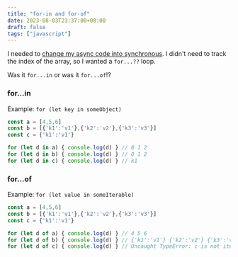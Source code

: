 ```yaml
---
title: "for-in and for-of"
date: 2023-08-03T23:37:00+08:00
draft: false
tags: ["javascript"]
---
```

I needed to [change my async code into synchronous](https://github.com/opengovsg/postmangovsg/pull/2136/commits/301c2aeb425c790a20e29be6e038fabd7719872f). I didn't need to track the index of the array, so I wanted a `for...??` loop.

Was it `for...in` or was it `for...of`!?

<h3 class="h4">for...in</h3>

Example: `for (let key in someObject)`

```javascript
const a = [4,5,6]
const b = [{'k1':'v1'},{'k2':'v2'},{'k3':'v3'}]
const c = {'k1':'v1'}

for (let d in a) { console.log(d) } // 0 1 2
for (let d in b) { console.log(d) } // 0 1 2
for (let d in c) { console.log(d) } // k1
```

<h3 class="h4">for...of</h3>

Example: `for (let value in someIterable)`

```javascript
const a = [4,5,6]
const b = [{'k1':'v1'},{'k2':'v2'},{'k3':'v3'}]
const c = {'k1':'v1'}

for (let d of a) { console.log(d) } // 4 5 6
for (let d of b) { console.log(d) } // {'k1':'v1'} {'k2':'v2'} {'k3':'v3'}
for (let d of c) { console.log(d) } // Uncaught TypeError: c is not iterable
```
